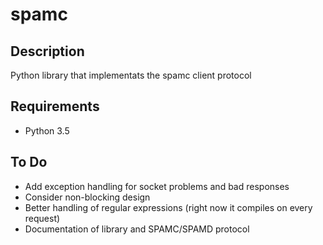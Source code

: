 # spamc

## Description
Python library that implementats the spamc client protocol

## Requirements
* Python 3.5

## To Do
* Add exception handling for socket problems and bad responses
* Consider non-blocking design
* Better handling of regular expressions (right now it compiles on every request)
* Documentation of library and SPAMC/SPAMD protocol
